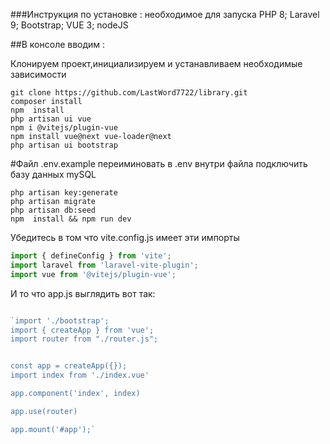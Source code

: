 ###Инструкция по установке : 
необходимое для запуска 
    PHP 8;  Laravel 9; Bootstrap; VUE 3; nodeJS 
    

##В консоле вводим :

Клонируем проект,инициализируем и устанавливаем необходимые зависимости
```
git clone https://github.com/LastWord7722/library.git
composer install
npm  install
php artisan ui vue
npm i @vitejs/plugin-vue
npm install vue@next vue-loader@next
php artisan ui bootstrap
```
#Файл .env.example переиминовать в .env  внутри файла подключить базу данных mySQL
```
php artisan key:generate
php artisan migrate
php artisan db:seed
npm  install && npm run dev
```



Убедитесь в том что vite.config.js имеет эти импорты
```javascript
import { defineConfig } from 'vite';
import laravel from 'laravel-vite-plugin';
import vue from '@vitejs/plugin-vue';
```
И то что app.js  выглядить вот так:
```javascript

`import './bootstrap';
import { createApp } from 'vue';
import router from "./router.js";


const app = createApp({});
import index from './index.vue'

app.component('index', index)

app.use(router)

app.mount('#app');`

```